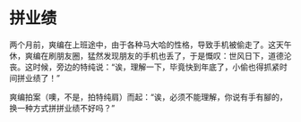# 拼业绩

两个月前，爽编在上班途中，由于各种马大哈的性格，导致手机被偷走了。这天午休，爽编在刷朋友圈，猛然发现朋友的手机也丢了，于是慨叹：世风日下，道德沦丧。这时候，旁边的特纯说：“诶，理解一下，毕竟快到年底了，小偷也得抓紧时间拼业绩了！” 

爽编拍案（噢，不是，拍特纯肩）而起：“诶，必须不能理解，你说有手有腳的，换一种方式拼拼业绩不好吗？”